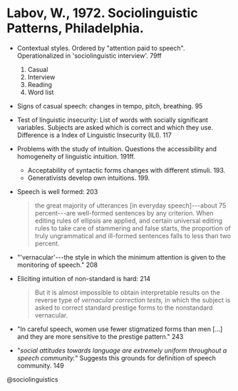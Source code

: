 # Labov, W., 1972. Sociolinguistic Patterns, Philadelphia.

- Contextual styles. Ordered by "attention paid to speech". Operationalized in 'sociolinguistic interview'. 79ff
  1. Casual
  2. Interview
  3. Reading
  4. Word list
	
- Signs of casual speech: changes in tempo, pitch, breathing. 95

- Test of linguistic insecurity: List of words with socially significant variables. Subjects are asked which is correct and which they use. Difference is a Index of Linguistic Insecurity (ILI). 117

- Problems with the study of intuition. Questions the accessibility and homogeneity of linguistic intuition. 191ff. 
  - Acceptability of syntactic forms changes with different stimuli. 193. 
  - Generativists develop own intuitions. 199.
	
- Speech is well formed: 203

  > the great majority of utterances [in everyday speech]---about 75 percent---are well-formed sentences by any criterion. When editing rules of ellipsis are applied, and certain universal editing rules to take care of stammering and false starts, the proportion of truly ungrammatical and ill-formed sentences falls to less than two percent.

- "'vernacular'---the style in which the minimum attention is given to the monitoring of speech." 208

- Eliciting intuition of non-standard is hard: 214

  > But it is almost impossible to obtain interpretable results on the reverse type of *vernacular correction tests,* in which the subject is asked to correct standard prestige forms to the nonstandard vernacular.

- "In careful speech, women use fewer stigmatized forms than men [...] and they are more sensitive to the prestige pattern." 243

- "*social attitudes towards language are extremely uniform throughout a speech community.*" Suggests this grounds for definition of speech community. 149

@sociolinguistics
